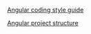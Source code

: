 [Angular coding style guide](https://angular.io/guide/styleguide)

[Angular project structure](https://medium.com/@shijin_nath/angular-right-file-structure-and-best-practices-that-help-to-scale-2020-52ce8d967df5)
